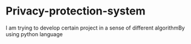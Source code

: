 # Privacy-protection-system
I am trying to develop certain project in a sense of different algorithmBy using python language 
